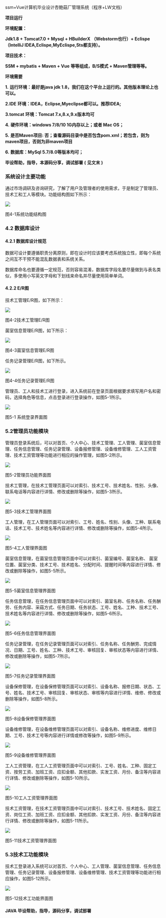 ssm+Vue计算机毕业设计杏鲍菇厂管理系统（程序+LW文档）

**项目运行**

**环境配置：**

**Jdk1.8 + Tomcat7.0 + Mysql + HBuilderX** **（Webstorm也行）+ Eclispe（IntelliJ
IDEA,Eclispe,MyEclispe,Sts都支持）。**

**项目技术：**

**SSM + mybatis + Maven + Vue** **等等组成，B/S模式 + Maven管理等等。**

**环境需要**

**1.** **运行环境：最好是java jdk 1.8，我们在这个平台上运行的。其他版本理论上也可以。**

**2.IDE** **环境：IDEA，Eclipse,Myeclipse都可以。推荐IDEA;**

**3.tomcat** **环境：Tomcat 7.x,8.x,9.x版本均可**

**4.** **硬件环境：windows 7/8/10 1G内存以上；或者 Mac OS；**

**5.** **是否Maven项目: 否；查看源码目录中是否包含pom.xml；若包含，则为maven项目，否则为非maven项目**

**6.** **数据库：MySql 5.7/8.0等版本均可；**

**毕设帮助，指导，本源码分享，调试部署** **(** **见文末** **)**

### 系统设计主要功能

通过市场调研及咨询研究，了解了用户及管理者的使用需求，于是制定了管理员、技术工和工人等模块。功能结构图如下所示：

![](./res/b08576d9e18d4d648e707356f8292d3e.png)

图4-1系统功能结构图

### 4.2 数据库设计

#### 4.2.1 数据库设计规范

数据可设计要遵循职责分离原则，即在设计时应该要考虑系统独立性，即每个系统之间互不干预不能混乱数据表和系统关系。

数据库命名也要遵循一定规范，否则容易混淆，数据库字段名要尽量做到与表名类似，多使用小写英文字母和下划线来命名并尽量使用简单单词。

#### 4.2.2 E/R图

技术工管理E/R图，如下所示：

![](./res/87dc42fe38094694844e51af70b600f9.png)

图4-2技术工管理E/R图

菌室信息管理E/R图，如下所示：

![](./res/2f25f7e87ec948a58a373f8c05226f44.png)

图4-3菌室信息管理E/R图

任务记录管理E/R图，如下所示。

![](./res/82b5392b0902492cbd7cf99d18f83e87.png)

图4-4任务记录管理E/R图

管理员、工人和技术工进行登录，进入系统前在登录页面根据要求填写用户名和密码，选择角色等信息，点击登录进行登录操作，如图5-1所示。

![](./res/43f562ca46ff49ec881ef12c7aeb5954.png)

图5-1 系统登录界面图

### 5.2管理员功能模块

管理员登录系统后，可以对首页、个人中心、技术工管理、工人管理、菌室信息管理、任务信息管理、任务记录管理、设备报修管理、设备维修管理、工人工资管理、技术工资管理等功能进行相应的操作管理，如图5-2所示。

![](./res/ff001d96b6c943fdba310b4cc851e82e.png)

图5-2管理员功能界面图

技术工管理，在技术工管理页面可以对索引、技术工号、技术姓名、性别、头像、联系电话等内容进行详情、修改或删除等操作，如图5-3所示。

![](./res/4a9cf0a4debb4593bf19190395d869d1.png)

图5-3技术工管理界面图

工人管理，在工人管理页面可以对索引、工号、姓名、性别、头像、工种、联系电话、技术工号、技术姓名等内容进行详情、修改或删除等操作，如图5-4所示。

![](./res/f9e69d5a5b2645259b6dd3686dfa68cc.png)

图5-4工人管理界面图

菌室信息管理，在菌室信息管理页面中可以对索引、菌室编号、菌室名称、
菌室位置、菌室分类、技术工号、技术姓名、分配时间、提醒时间等内容进行详情、修改或删除等操作，如图5-5所示。

![](./res/52ed4ad1e23f43fb9350393374659631.png)

图5-5菌室信息管理界面图

任务信息管理，在任务信息管理页面中可以对索引、菌室名称、任务名称、任务酬劳、任务内容、采菇方式、任务日期、任务状态、工号、姓名、工种、技术工号、技术姓名等内容进行详情、修改或删除等操作，如图5-6所示。

![](./res/fecbbfc19a1c42f2a593574ec3bc3f2e.png)

图5-6任务信息管理界面图

任务记录管理，在任务记录管理页面可以对索引、任务名称、任务酬劳、完成情况、日期、工号、姓名、工种、技术工号、审核回复、审核状态等内容进行详情、修改或删除等操作，如图5-7所示。

![](./res/f8ed76a03c8f4b4591924f4dc0ebe032.png)

图5-7任务记录管理界面图

设备保修管理，在设备保修管理页面可以对索引、设备名称、报修日期、状态、工号、姓名、技术工号、审核回复、审核状态、审核等内容进行详情、维修、修改或删除等操作，如图5-8所示。

![](./res/4bc77e0eb39844b8a9617987bd138b73.png)

图5-8设备保修管理界面图

设备维修管理，在设备维修管理页面可以对索引、设备名称、维修进度、维修日期、工号、技术工号等内容进行详情或修改等操作，如图5-9所示。

![](./res/4d2e357e468e41df81bac0def49ce607.png)

图5-9设备维修管理界面图

工人工资管理，在工人工资管理页面中可以对索引、工号、姓名、工种、固定工资、按劳工资、加班工资、应扣金额、其他扣款、实发工资、月份、备注等内容进行详情、修改或删除等操作，如图5-10所示。

![](./res/741ca8932e4247858c7cb2e1ce0a8611.png)

图5-10工人工资管理界面图

技术工资管理，在技术工资管理页面中可以对索引、技术工号、技术姓名、固定工资、岗位工资、加班工资、应扣金额、其他扣款、实发工资、月份、备注等内容进行详情、修改或删除等操作，如图5-11所示。

![](./res/c4b482bb72664943aeea6eecf0ad6f56.png)

图5-11技术工资管理界面图

### 5.3技术工功能模块

技术工登录进入系统可以对首页、个人中心、工人管理、菌室信息管理、任务信息管理、任务记录管理、设备报修管理、设备维修管理、技术工资管理等功能进行相应操作，如图5-12所示。

![](./res/5550a9fb54d44db5ae248903f3b873ee.png)

图5-12技术工功能界面图

#### **JAVA** **毕设帮助，指导，源码分享，调试部署**

